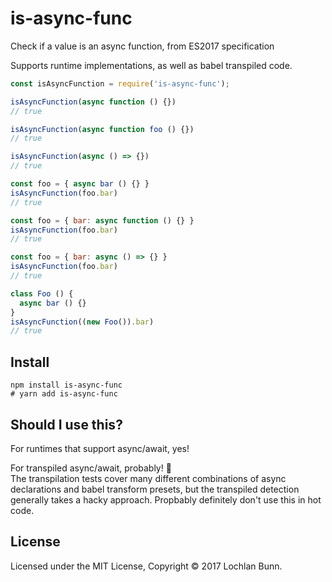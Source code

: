 # is-async-func

Check if a value is an async function, from ES2017 specification

Supports runtime implementations, as well as babel transpiled code.

```js
const isAsyncFunction = require('is-async-func');

isAsyncFunction(async function () {})
// true

isAsyncFunction(async function foo () {})
// true

isAsyncFunction(async () => {})
// true

const foo = { async bar () {} }
isAsyncFunction(foo.bar)
// true

const foo = { bar: async function () {} }
isAsyncFunction(foo.bar)
// true

const foo = { bar: async () => {} }
isAsyncFunction(foo.bar)
// true

class Foo () {
  async bar () {}
}
isAsyncFunction((new Foo()).bar)
// true
```

## Install

```shell
npm install is-async-func
# yarn add is-async-func
```

## Should I use this?

For runtimes that support async/await, yes!

For transpiled async/await, probably! :grimacing:  
The transpilation tests cover many different combinations of async declarations and babel transform presets, but the transpiled detection generally takes a hacky approach. Propbably definitely don't use this in hot code.

## License

Licensed under the MIT License, Copyright © 2017 Lochlan Bunn.